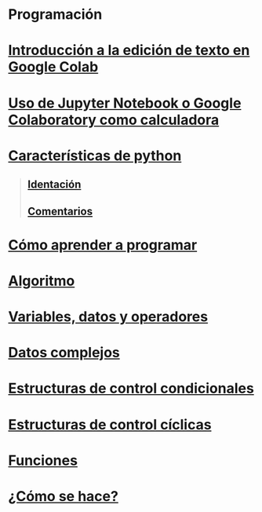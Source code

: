 # Programación
# [Introducción a la edición de texto en Google Colab](https://github.com/css-umar/Programacion/wiki/Introducci%C3%B3n-a-la-edici%C3%B3n-de-texto-en-Google-Colab)
# [Uso de Jupyter Notebook o Google Colaboratory como calculadora](https://github.com/css-umar/Programacion/wiki/Uso-de-Jupyter-Notebook-o-Google-Colaboratory-como-calculadora)
# [Características de python](https://github.com/css-umar/Programaci-n/wiki/Caracter%C3%ADsticas-de-Python)
> ## [Identación](https://github.com/css-umar/Programaci-n/wiki/Identaci%C3%B3n)
> ## [Comentarios](https://github.com/css-umar/Programaci-n/wiki/Comentarios)
# [Cómo aprender a programar](https://github.com/css-umar/Programaci-n/wiki/C%C3%B3mo-aprender-a-programar)
# [Algoritmo](https://github.com/css-umar/Programaci-n/wiki/Algoritmo)
# [Variables, datos y operadores](https://github.com/css-umar/Programaci-n/wiki/Variables,-datos-y-operadores)
# [Datos complejos](https://github.com/css-umar/Programaci-n/wiki/Datos-complejos)
# [Estructuras de control condicionales](https://github.com/css-umar/Programaci-n/wiki/Estructuras-de-control-condicionales)
# [Estructuras de control cíclicas](https://github.com/css-umar/Programaci-n/wiki/Estructuras-de-control-c%C3%ADclicas)
# [Funciones](https://github.com/css-umar/Programaci-n/wiki/Funciones)
# [¿Cómo se hace?](https://github.com/css-umar/Programaci-n/wiki/%C2%BFC%C3%B3mo-se-hace%3F)
